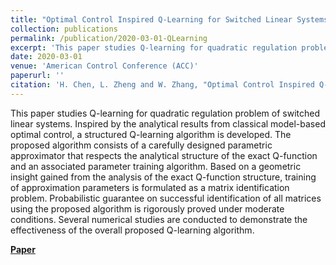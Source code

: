 ```yaml
---
title: "Optimal Control Inspired Q-Learning for Switched Linear Systems"
collection: publications
permalink: /publication/2020-03-01-QLearning
excerpt: 'This paper studies Q-learning for quadratic regulation problem of switched linear systems. Inspired by the analytical results from classical model-based optimal control, a structured Q-learning algorithm is developed.'
date: 2020-03-01
venue: 'American Control Conference (ACC)'
paperurl: ''
citation: 'H. Chen, L. Zheng and W. Zhang, "Optimal Control Inspired Q-Learning for Switched Linear Systems," 2020 American Control Conference (ACC), Denver, CO, USA, 2020, pp. 4003-4010, doi: 10.23919/ACC45564.2020.9147818.'
---
```


This paper studies Q-learning for quadratic regulation problem of switched linear systems. Inspired by the analytical results from classical model-based optimal control, a structured Q-learning algorithm is developed. The proposed algorithm consists of a carefully designed parametric approximator that respects the analytical structure of the exact Q-function and an associated parameter training algorithm. Based on a geometric insight gained from the analysis of the exact Q-function structure, training of approximation parameters is formulated as a matrix identification problem. Probabilistic guarantee on successful identification of all matrices using the proposed algorithm is rigorously proved under moderate conditions. Several numerical studies are conducted to demonstrate the effectiveness of the overall proposed Q-learning algorithm.

**[Paper](https://ieeexplore.ieee.org/abstract/document/9147818)**